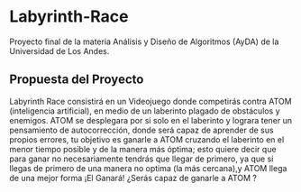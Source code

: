 # Labyrinth-Race

Proyecto final de la materia Análisis y Diseño de Algoritmos (AyDA) de la Universidad de Los Andes.

## Propuesta del Proyecto

Labyrinth Race consistirá en un Videojuego donde competirás contra ATOM (inteligencia artificial), en medio de un laberinto plagado de obstáculos y enemigos. ATOM se desplegara por si solo en el laberinto y lograra tener un pensamiento de autocorrección, donde será capaz de aprender de sus propios errores, tu objetivo es ganarle a ATOM cruzando el laberinto en el menor tiempo posible y de la manera más óptima; esto quiere decir que para ganar no necesariamente tendrás que llegar de primero, ya que si llegas de primero de una manera no optima (la más cercana),y ATOM llega de una mejor forma ¡El Ganará! ¿Serás capaz de ganarle a ATOM   ?

